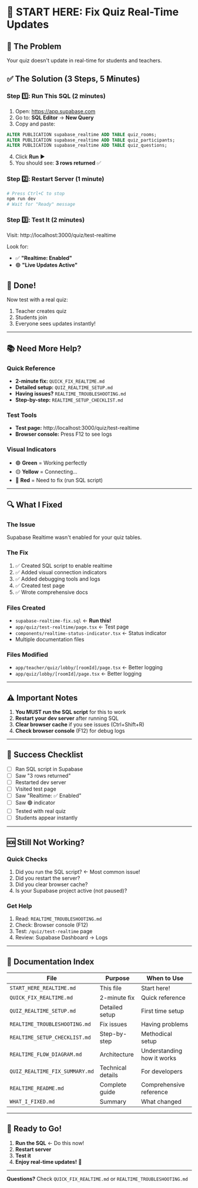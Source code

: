 # 🎯 START HERE: Fix Quiz Real-Time Updates

## 🚨 The Problem
Your quiz doesn't update in real-time for students and teachers.

## ✅ The Solution (3 Steps, 5 Minutes)

### Step 1️⃣: Run This SQL (2 minutes)

1. Open: https://app.supabase.com
2. Go to: **SQL Editor** → **New Query**
3. Copy and paste:

```sql
ALTER PUBLICATION supabase_realtime ADD TABLE quiz_rooms;
ALTER PUBLICATION supabase_realtime ADD TABLE quiz_participants;
ALTER PUBLICATION supabase_realtime ADD TABLE quiz_questions;
```

4. Click **Run** ▶️
5. You should see: **3 rows returned** ✅

### Step 2️⃣: Restart Server (1 minute)

```bash
# Press Ctrl+C to stop
npm run dev
# Wait for "Ready" message
```

### Step 3️⃣: Test It (2 minutes)

Visit: http://localhost:3000/quiz/test-realtime

Look for:
- ✅ **"Realtime: Enabled"**
- 🟢 **"Live Updates Active"**

## 🎉 Done!

Now test with a real quiz:
1. Teacher creates quiz
2. Students join
3. Everyone sees updates instantly!

---

## 📚 Need More Help?

### Quick Reference
- **2-minute fix:** `QUICK_FIX_REALTIME.md`
- **Detailed setup:** `QUIZ_REALTIME_SETUP.md`
- **Having issues?** `REALTIME_TROUBLESHOOTING.md`
- **Step-by-step:** `REALTIME_SETUP_CHECKLIST.md`

### Test Tools
- **Test page:** http://localhost:3000/quiz/test-realtime
- **Browser console:** Press F12 to see logs

### Visual Indicators
- 🟢 **Green** = Working perfectly
- 🟡 **Yellow** = Connecting...
- 🔴 **Red** = Need to fix (run SQL script)

---

## 🔍 What I Fixed

### The Issue
Supabase Realtime wasn't enabled for your quiz tables.

### The Fix
1. ✅ Created SQL script to enable realtime
2. ✅ Added visual connection indicators
3. ✅ Added debugging tools and logs
4. ✅ Created test page
5. ✅ Wrote comprehensive docs

### Files Created
- `supabase-realtime-fix.sql` ← **Run this!**
- `app/quiz/test-realtime/page.tsx` ← Test page
- `components/realtime-status-indicator.tsx` ← Status indicator
- Multiple documentation files

### Files Modified
- `app/teacher/quiz/lobby/[roomId]/page.tsx` ← Better logging
- `app/quiz/lobby/[roomId]/page.tsx` ← Better logging

---

## ⚠️ Important Notes

1. **You MUST run the SQL script** for this to work
2. **Restart your dev server** after running SQL
3. **Clear browser cache** if you see issues (Ctrl+Shift+R)
4. **Check browser console** (F12) for debug logs

---

## 🎯 Success Checklist

- [ ] Ran SQL script in Supabase
- [ ] Saw "3 rows returned"
- [ ] Restarted dev server
- [ ] Visited test page
- [ ] Saw "Realtime: ✅ Enabled"
- [ ] Saw 🟢 indicator
- [ ] Tested with real quiz
- [ ] Students appear instantly

---

## 🆘 Still Not Working?

### Quick Checks
1. Did you run the SQL script? ← Most common issue!
2. Did you restart the server?
3. Did you clear browser cache?
4. Is your Supabase project active (not paused)?

### Get Help
1. Read: `REALTIME_TROUBLESHOOTING.md`
2. Check: Browser console (F12)
3. Test: `/quiz/test-realtime` page
4. Review: Supabase Dashboard → Logs

---

## 📖 Documentation Index

| File | Purpose | When to Use |
|------|---------|-------------|
| `START_HERE_REALTIME.md` | This file | Start here! |
| `QUICK_FIX_REALTIME.md` | 2-minute fix | Quick reference |
| `QUIZ_REALTIME_SETUP.md` | Detailed setup | First time setup |
| `REALTIME_TROUBLESHOOTING.md` | Fix issues | Having problems |
| `REALTIME_SETUP_CHECKLIST.md` | Step-by-step | Methodical setup |
| `REALTIME_FLOW_DIAGRAM.md` | Architecture | Understanding how it works |
| `QUIZ_REALTIME_FIX_SUMMARY.md` | Technical details | For developers |
| `REALTIME_README.md` | Complete guide | Comprehensive reference |
| `WHAT_I_FIXED.md` | Summary | What changed |

---

## 🚀 Ready to Go!

1. **Run the SQL** ← Do this now!
2. **Restart server**
3. **Test it**
4. **Enjoy real-time updates!** 🎉

---

**Questions?** Check `QUICK_FIX_REALTIME.md` or `REALTIME_TROUBLESHOOTING.md`
